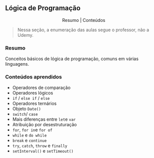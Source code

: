 ## Lógica de Programação
<p align="center">
    <a>Resumo</a> |
    <a>Conteúdos</a>
</p>

> Nessa seção, a enumeração das aulas segue o professor, não a Udemy. 

### Resumo
Conceitos básicos de lógica de programação, comuns em várias linguagens.

### Conteúdos aprendidos
- Operadores de comparação
- Operadores lógicos
- `if` / `else if` / `else`
- Operadores ternários
- Objeto `Date()`
- `switch`/ `case`
- Mais diferenças entre `let`e `var`
- Atribuição por desestruturação
- `for`, `for in`e `for of`
- `while` e `do while`
- `break` e `continue`
- `try`, `catch`, `throw` e `finally`
- `setInterval()` e `setTimeout()`
